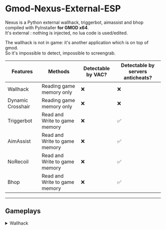 # Gmod-Nexus-External-ESP  
Nexus is a Python external wallhack, triggerbot, aimassist and bhop compiled with PyInstaller **for GMOD x64**.  
It's external : nothing is injected, no lua code is used/edited.  
  
The wallhack is not in game: it's another application which is on top of gmod.  
So it's impossible to detect, impossible to screengrab.  

|Features|Methods|Detectable by VAC?|Detectable by servers anticheats?
|-|-|-|-|
Wallhack|Reading game memory only|❌|❌
Dynamic Crosshair|Reading game memory only|❌|❌
Triggerbot|Read and Write to game memory|❌|✅
AimAssist|Read and Write to game memory|❌|✅
NoRecoil|Read and Write to game memory|❌|✅
Bhop|Read and Write to game memory|❌|✅
---

## Gameplays
<details>
<summary>Wallhack</summary>
https://www.youtube.com/watch?v=-FNxdR3HOYo
</details>
